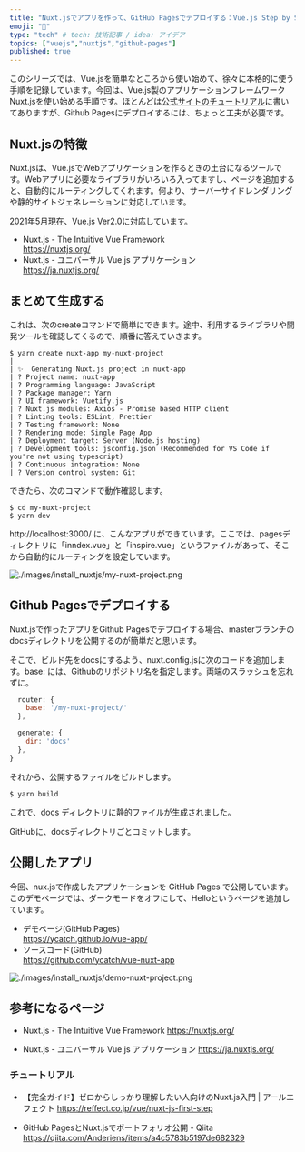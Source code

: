 ```yaml
---
title: "Nuxt.jsでアプリを作って、GitHub Pagesでデプロイする：Vue.js Step by Step"
emoji: "🤖"
type: "tech" # tech: 技術記事 / idea: アイデア
topics: ["vuejs","nuxtjs","github-pages"]
published: true
---
```


このシリーズでは、Vue.jsを簡単なところから使い始めて、徐々に本格的に使う手順を記録しています。今回は、Vue.js製のアプリケーションフレームワークNuxt.jsを使い始める手順です。ほとんどは[公式サイトのチュートリアル](https://ja.nuxtjs.org/docs/2.x/get-started/installation)に書いてありますが、Github Pagesにデプロイするには、ちょっと工夫が必要です。

## Nuxt.jsの特徴

Nuxt.jsは、Vue.jsでWebアプリケーションを作るときの土台になるツールです。Webアプリに必要なライブラリがいろいろ入ってますし、ページを追加すると、自動的にルーティングしてくれます。何より、サーバーサイドレンダリングや静的サイトジェネレーションに対応しています。

2021年5月現在、Vue.js Ver2.0に対応しています。


- Nuxt.js - The Intuitive Vue Framework  
  https://nuxtjs.org/
- Nuxt.js - ユニバーサル Vue.js アプリケーション  
  https://ja.nuxtjs.org/


## まとめて生成する

これは、次のcreateコマンドで簡単にできます。途中、利用するライブラリや開発ツールを確認してくるので、順番に答えていきます。

```
$ yarn create nuxt-app my-nuxt-project
|
| ✨  Generating Nuxt.js project in nuxt-app
| ? Project name: nuxt-app
| ? Programming language: JavaScript
| ? Package manager: Yarn
| ? UI framework: Vuetify.js
| ? Nuxt.js modules: Axios - Promise based HTTP client
| ? Linting tools: ESLint, Prettier
| ? Testing framework: None
| ? Rendering mode: Single Page App
| ? Deployment target: Server (Node.js hosting)
| ? Development tools: jsconfig.json (Recommended for VS Code if you're not using typescript)
| ? Continuous integration: None
| ? Version control system: Git
```

できたら、次のコマンドで動作確認します。

```
$ cd my-nuxt-project
$ yarn dev
```

http://localhost:3000/ に、こんなアプリができています。ここでは、pagesディレクトリに「inndex.vue」と「inspire.vue」というファイルがあって、そこから自動的にルーティングを設定しています。

![./images/install_nuxtjs/my-nuxt-project.png](https://storage.googleapis.com/zenn-user-upload/3xjfj9tkr89n3yidgajuiu4t9u48)


## Github Pagesでデプロイする

Nuxt.jsで作ったアプリをGithub Pagesでデプロイする場合、masterブランチのdocsディレクトリを公開するのが簡単だと思います。

そこで、ビルド先をdocsにするよう、nuxt.config.jsに次のコードを追加します。base: には、Githubのリポジトリ名を指定します。両端のスラッシュを忘れずに。

```js:nuxt.config.js
  router: {
    base: '/my-nuxt-project/'
  },

  generate: {
    dir: 'docs'
  },
}
```

それから、公開するファイルをビルドします。

```
$ yarn build
```

これで、docs ディレクトリに静的ファイルが生成されました。

GitHubに、docsディレクトリごとコミットします。

## 公開したアプリ

今回、nux.jsで作成したアプリケーションを GitHub Pages で公開しています。このデモページでは、ダークモードをオフにして、Helloというページを追加しています。

- デモページ(GitHub Pages)  
  https://ycatch.github.io/vue-app/  
- ソースコード(GitHub)  
  https://github.com/ycatch/vue-nuxt-app

![./images/install_nuxtjs/demo-nuxt-project.png](https://storage.googleapis.com/zenn-user-upload/cvsdxuqjzg8nvr517vfcak76pbkk)


## 参考になるページ

- Nuxt.js - The Intuitive Vue Framework
  https://nuxtjs.org/

- Nuxt.js - ユニバーサル Vue.js アプリケーション
  https://ja.nuxtjs.org/


### チュートリアル

- 【完全ガイド】ゼロからしっかり理解したい人向けのNuxt.js入門 | アールエフェクト
  https://reffect.co.jp/vue/nuxt-js-first-step

- GitHub PagesとNuxt.jsでポートフォリオ公開 - Qiita
  https://qiita.com/Anderiens/items/a4c5783b5197de682329


